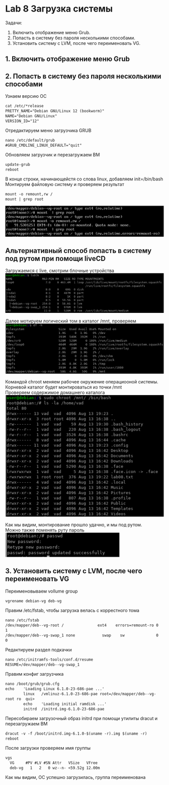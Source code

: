 # Lab 8 Загрузка системы

Задачи:
1. Включить отображение меню Grub.
2. Попасть в систему без пароля несколькими способами.
3. Установить систему с LVM, после чего переименовать VG.

## 1. Включить отображение меню Grub 
## 2. Попасть в систему без пароля несколькими способами
Узнаем версию ОС
```
cat /etc/*release
PRETTY_NAME="Debian GNU/Linux 12 (bookworm)"
NAME="Debian GNU/Linux"
VERSION_ID="12"
```
Отредактируем меню загрузчика GRUB
```
nano /etc/default/grub
#GRUB_CMDLINE_LINUX_DEFAULT="quit"
```
Обновляем загрузчик и перезагружаем ВМ
```
update-grub
reboot
```
В конце строки, начинающейстя со слова linux, добавляем init=/bin/bash
Монтируем файловую систему и проверяем результат
```
mount -o remount,rw /
mount | grep root
```
![результат](./1.png)

## Альтернативный способ попасть в систему под рутом при помощи liveCD

Загружаемся с live, смотрим блочные устройства   
![результат](./21.png)

Далее мотируем логический том в каталог /mnt, проверяем   
![результат](./22.png)

Командой chroot меняем рабочее окружение операциооной системы.   
Корневой каталог будет монтироваться из точки /mnt   
Проверяем содержимое домашнего каталога   
![результат](./23.png)

Как мы видим, монтирование прошло удачно, и мы под рутом.   
Можно также поменять руту пароль        
![результат](./24.png)   

## 3. Установить систему с LVM, после чего переименовать VG

Переименовываем vollume group
```
vgrename debian-vg deb-vg
```
Правим /etc/fstab, чтобы загрузка велась с коррестного тома
```
nano /etc/fstab
/dev/mapper/deb--vg-root /               ext4    errors=remount-ro 0       1
/dev/mapper/deb--vg-swap_1 none            swap    sw              0       0
```
Редактируем раздел подкачки
```
nano /etc/initramfs-tools/conf.d/resume
RESUME=/dev/mapper/deb--vg-swap_1
```
Правим конфиг загрузчика
```
nano /boot/grub/grub.cfg
echo    'Loading Linux 6.1.0-23-686-pae ...'
        linux   /vmlinuz-6.1.0-23-686-pae root=/dev/mapper/deb--vg-root ro  qui>
        echo    'Loading initial ramdisk ...'
        initrd  /initrd.img-6.1.0-23-686-pae
```
Пересобираем загрузочный образ initrd при помощи утилиты dracut и перезагружаем ВМ
```
dracut -v -f /boot/initrd.img-6.1.0-$(uname -r).img $(uname -r)
reboot
```
После загрузки проверяем имя группы
```
vgs
  VG     #PV #LV #SN Attr   VSize   VFree 
  deb-vg   1   2   0 wz--n- <59.52g 12.00m
```
Как мы видим, ОС успешно загрузилась, группа переименована





